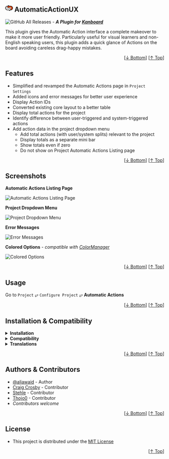 <a name="readme-top"></a>
<h2><img src="/Assets/aa-icon.svg" style="width:24px; height: 24px; display: inline-block;"/> AutomaticActionUX</h2>

![GitHub All Releases](https://img.shields.io/github/downloads/aljawaid/AutomaticActionUX/total?style=for-the-badge "GitHub All Downloads") - **_A Plugin for [Kanboard](https://github.com/kanboard/kanboard "Kanboard - Kanban Project Management Software")_**

This plugin gives the Automatic Action interface a complete makeover to make it more user friendly. Particularly useful for visual learners and non-English speaking users, this plugin adds a quick glance of Actions on the board avoiding careless drag-happy mistakes.

<p align="right">[<a href="#readme-bottom">&#8595; Bottom</a>] [<a href="#readme-top">&#8593; Top</a>]</p>

## Features

- Simplified and revamped the Automatic Actions page in `Project Settings`
- Added icons and error messages for better user experience
- Display Action IDs
- Converted existing core layout to a better table
- Display total actions for the project
- Identify difference between user-triggered and system-triggered actions
- Add action data in the project dropdown menu
  - Add total actions (with user/system splits) relevant to the project
  - Display totals as a separate mini bar
  - Show totals even if zero
  - Do not show on Project Automatic Actions Listing page

<p align="right">[<a href="#readme-bottom">&#8595; Bottom</a>] [<a href="#readme-top">&#8593; Top</a>]</p>

## Screenshots

**Automatic Actions Listing Page**  

![Automatic Actions Listing Page](../master/screenshot.png "Automatic Actions Listing Page")

**Project Dropdown Menu**  

![Project Dropdown Menu](../master/screenshot-dropdown.png "Project Dropdown Menu")

**Error Messages**  

![Error Messages](../master/screenshot-error-messages.png "Error Messages")

**Colored Options**  _- compatible with [ColorManager](https://github.com/aljawaid/ColorManager)_

![Colored Options](../master/screenshot-colored-options.png "Colored Options")

<p align="right">[<a href="#readme-bottom">&#8595; Bottom</a>] [<a href="#readme-top">&#8593; Top</a>]</p>

## Usage

Go to `Project` &#10562; `Configure Project` &#10562; **Automatic Actions**

<p align="right">[<a href="#readme-bottom">&#8595; Bottom</a>] [<a href="#readme-top">&#8593; Top</a>]</p>

## Installation & Compatibility

<details>
    <summary><strong>Installation</strong></summary>

- Install via the **[Kanboard](https://github.com/kanboard/kanboard "Kanboard - Kanban Project Management Software") Plugin Directory** or see [INSTALL.md](../master/INSTALL.md)
- Read the full [**Changelog**](../master/changelog.md "See changes") to see the latest updates

</details>
<details>
    <summary><strong>Compatibility</strong></summary>

- Requires [Kanboard](https://github.com/kanboard/kanboard "Kanboard - Kanban Project Management Software") ≥`1.2.20`
- **Other Plugins & Action Plugins**
  - _No known issues_
  - Compatible with [KanboardEmailHistory](https://github.com/aljawaid/KanboardEmailHistory), [KanboardCSS](https://github.com/aljawaid/KanboardCSS), [AutoSubtasks](https://github.com/creecros/AutoSubtasks), [ColorManager](https://github.com/aljawaid/ColorManager)
- **Core Files & Templates**
  - `01` Template override
  - _No database changes_

</details>
<details>
    <summary><strong>Translations</strong></summary>

- English (UK), German (Standard, Formal), German (Standard, Informal)
- _Starter template available_

</details>

<p align="right">[<a href="#readme-bottom">&#8595; Bottom</a>] [<a href="#readme-top">&#8593; Top</a>]</p>

## Authors & Contributors

- [@aljawaid](https://github.com/aljawaid) - Author
- [Craig Crosby](https://github.com/creecros) - Contributor
- [Stehle](https://github.com/stehlegg) - Contributor
- [Thojo0](https://github.com/thojo0) - Contributor
- _Contributors welcome_

<p align="right">[<a href="#readme-bottom">&#8595; Bottom</a>] [<a href="#readme-top">&#8593; Top</a>]</p>

## License

- This project is distributed under the [MIT License](../master/LICENSE "Read the MIT license")
<p align="right">[<a href="#readme-top">&#8593; Top</a>]</p>
<a name="readme-bottom"></a>
